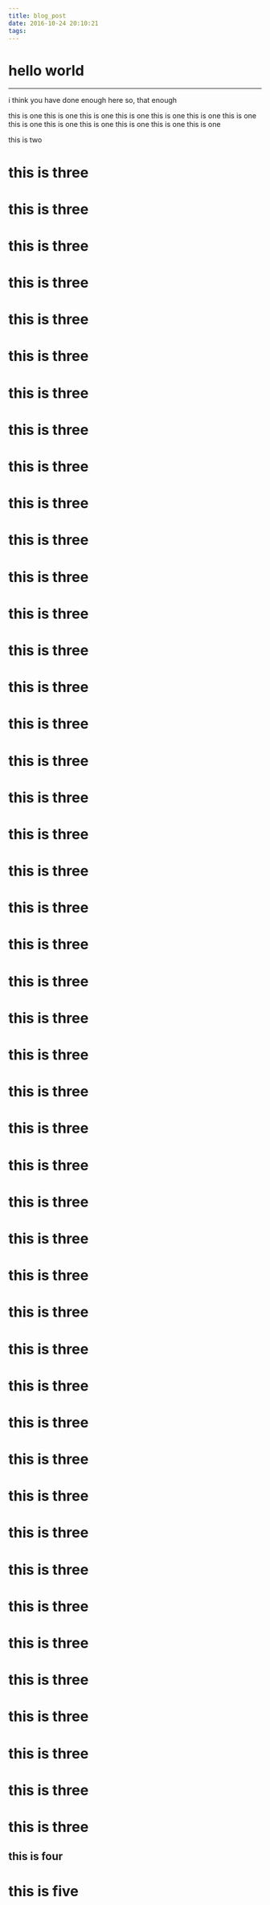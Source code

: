```yaml
---
title: blog_post
date: 2016-10-24 20:10:21
tags:
---
```




# hello world
___
i think you have done enough here so, that enough

this is one
this is one
this is one
this is one
this is one
this is one
this is one
this is one
this is one
this is one
this is one
this is one
this is one


this is two

# this is three
# this is three
# this is three
# this is three
# this is three
# this is three
# this is three
# this is three
# this is three
# this is three
# this is three
# this is three
# this is three
# this is three
# this is three
# this is three
# this is three
# this is three
# this is three
# this is three
# this is three
# this is three
# this is three
# this is three
# this is three
# this is three
# this is three
# this is three
# this is three
# this is three
# this is three
# this is three
# this is three
# this is three
# this is three
# this is three
# this is three
# this is three
# this is three
# this is three
# this is three
# this is three
# this is three
# this is three
# this is three
# this is three

## this is four

# this is five